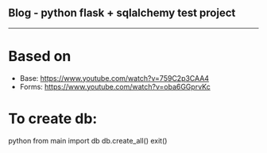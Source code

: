 ## Blog - python flask + sqlalchemy test project 
-------------

# Based on
- Base: https://www.youtube.com/watch?v=759C2p3CAA4
- Forms: https://www.youtube.com/watch?v=oba6GGprvKc

# To create db:
python
from main import db
db.create_all()
exit()
